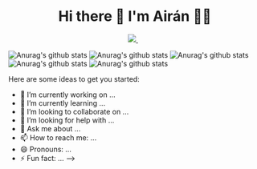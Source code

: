 
<h1 align='center'>
  Hi there 👋 I'm Airán 👨‍💻
</h1>


<p align='center'>
  <a href="https://www.linkedin.com/in/air%C3%A1n-s%C3%A1nchez-brito-415910145/">
    <img src="https://img.shields.io/badge/linkedin-%230077B5.svg?&style=for-the-badge&logo=linkedin&logoColor=white" />
  </a>&nbsp;&nbsp;
  
</p>


![Anurag's github stats](https://github-readme-stats.vercel.app/api?username=AiranSchez)
![Anurag's github stats](https://github-readme-stats.vercel.app/api?username=AiranSchez&hide=contribs,prs)
![Anurag's github stats](https://github-readme-stats.vercel.app/api?username=AiranSchez&count_private=true)
![Anurag's github stats](https://github-readme-stats.vercel.app/api?username=AiranSchez&show_icons=true)
![Anurag's github stats](https://github-readme-stats.vercel.app/api?username=AiranSchez&show_icons=true&theme=radical)

Here are some ideas to get you started:

- 🔭 I’m currently working on ...
- 🌱 I’m currently learning ...
- 👯 I’m looking to collaborate on ...
- 🤔 I’m looking for help with ...
- 💬 Ask me about ...
- 📫 How to reach me: ...
- 😄 Pronouns: ...
- ⚡ Fun fact: ...
-->
